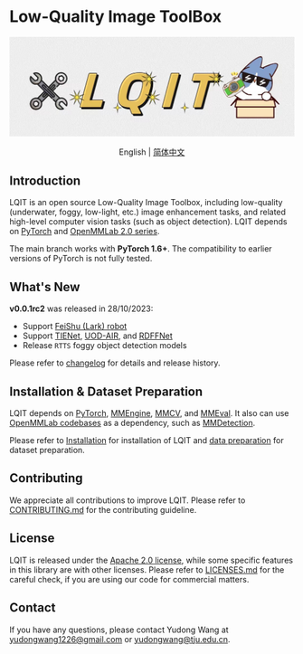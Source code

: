 # Low-Quality Image ToolBox

<div align="center">
  <img src="resources/lqit-logo.jpg" width="600"/>
</div>

<div align="center">

English | [简体中文](README_zh-CN.md)

</div>

## Introduction

LQIT is an open source Low-Quality Image Toolbox, including low-quality (underwater, foggy, low-light, etc.) image enhancement tasks,
and related high-level computer vision tasks (such as object detection). LQIT depends on [PyTorch](https://pytorch.org/) and [OpenMMLab 2.0 series](https://github.com/open-mmlab).

The main branch works with **PyTorch 1.6+**.
The compatibility to earlier versions of PyTorch is not fully tested.

## What's New

**v0.0.1rc2** was released in 28/10/2023:

- Support [FeiShu (Lark) robot](configs/lark/README.md)
- Support [TIENet](https://link.springer.com/article/10.1007/s11760-023-02695-9), [UOD-AIR](https://ieeexplore.ieee.org/abstract/document/9949063), and [RDFFNet](https://link.springer.com/article/10.1007/s11760-022-02410-0)
- Release `RTTS` foggy object detection models

Please refer to [changelog](docs/en/notes/changelog.md) for details and release history.

## Installation & Dataset Preparation

LQIT depends on [PyTorch](https://pytorch.org/), [MMEngine](https://github.com/open-mmlab/mmengine), [MMCV](https://github.com/open-mmlab/mmcv), and [MMEval](https://github.com/open-mmlab/mmeval).
It also can use [OpenMMLab codebases](https://github.com/open-mmlab) as a dependency, such as [MMDetection](https://github.com/open-mmlab/mmdetection/tree/master).

Please refer to [Installation](docs/en/get_started.md) for installation of LQIT and [data preparation](data/README.md) for dataset preparation.

## Contributing

We appreciate all contributions to improve LQIT. Please refer to [CONTRIBUTING.md](CONTRIBUTING.md) for the contributing guideline.

## License

LQIT is released under the [Apache 2.0 license](LICENSE), while some specific features in this library are with other licenses. Please refer to [LICENSES.md](LICENSES.md) for the careful check, if you are using our code for commercial matters.

## Contact

If you have any questions, please contact Yudong Wang at yudongwang1226@gmail.com or yudongwang@tju.edu.cn.
